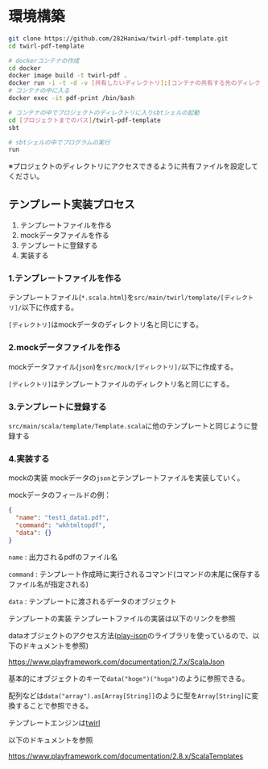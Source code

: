 # 環境構築

```sh
git clone https://github.com/282Haniwa/twirl-pdf-template.git
cd twirl-pdf-template

# dockerコンテナの作成
cd docker
docker image build -t twirl-pdf .
docker run -i -t -d -v [共有したいディレクトリ]:[コンテナの共有する先のディレクトリ] --name pdf-print twirl-pdf
# コンテナの中に入る
docker exec -it pdf-print /bin/bash

# コンテナの中でプロジェクトのディレクトリに入りsbtシェルの起動
cd [プロジェクトまでのパス]/twirl-pdf-template
sbt

# sbtシェルの中でプログラムの実行
run
```

※プロジェクトのディレクトリにアクセスできるように共有ファイルを設定してください。


## テンプレート実装プロセス

1. テンプレートファイルを作る
1. mockデータファイルを作る
1. テンプレートに登録する
1. 実装する

### 1.テンプレートファイルを作る

テンプレートファイル(`*.scala.html`)を`src/main/twirl/template/[ディレクトリ]/`以下に作成する。

`[ディレクトリ]`はmockデータのディレクトリ名と同じにする。

### 2.mockデータファイルを作る

mockデータファイル(`json`)を`src/mock/[ディレクトリ]/`以下に作成する。

`[ディレクトリ]`はテンプレートファイルのディレクトリ名と同じにする。

### 3.テンプレートに登録する

`src/main/scala/template/Template.scala`に他のテンプレートと同じように登録する

### 4.実装する

mockの実装
mockデータの`json`とテンプレートファイルを実装していく。

mockデータのフィールドの例：

```json
{
  "name": "test1_data1.pdf",
  "command": "wkhtmltopdf",
  "data": {}
}
```

`name` : 出力されるpdfのファイル名

`command` : テンプレート作成時に実行されるコマンド(コマンドの末尾に保存するファイル名が指定される)

`data` : テンプレートに渡されるデータのオブジェクト



テンプレートの実装
テンプレートファイルの実装は以下のリンクを参照

dataオブジェクトのアクセス方法([play-json](https://github.com/playframework/play-json)のライブラリを使っているので、以下のドキュメントを参照)

https://www.playframework.com/documentation/2.7.x/ScalaJson

基本的にオブジェクトのキーで`data("hoge")("huga")`のように参照できる。

配列などは`data("array").as[Array[String]]`のように型を`Array[String]`に変換することで参照できる。



テンプレートエンジンは[twirl](https://github.com/playframework/twirl)

以下のドキュメントを参照

https://www.playframework.com/documentation/2.8.x/ScalaTemplates